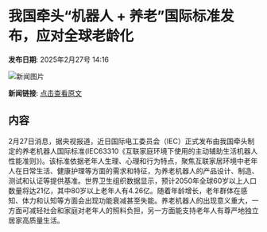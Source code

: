# 我国牵头“机器人 + 养老”国际标准发布，应对全球老龄化

**发布日期**: 2025年2月27号 14:16

![新闻图片](https://pic.chinaz.com/picmap/202306271716282123_6.jpg)

**新闻链接**: [点击查看原文](https://www.aibase.com/zh/news/15790)

## 内容

2月27日消息，据央视报道，近日国际电工委员会（IEC）正式发布由我国牵头制定的养老机器人国际标准(IEC63310《互联家庭环境下使用的主动辅助生活机器人性能准则》)。该标准依据老年人生理、心理和行为特点，聚焦互联家居环境中老年人在日常生活、健康护理等方面的需求和特征，为养老机器人的产品设计、制造、测试和认证等提供基准。世界卫生组织数据显示，预计2050年全球60岁以上人口数量将达21亿，其中80岁以上老年人有4.26亿。随着年龄增长，老年群体在感知、体力和认知等方面会出现功能衰减甚至失能。养老机器人的出现意义重大，一方面可减轻社会和家庭对老年人的照料负担，另一方面能支持老年人有尊严地独立居家高质量生活。
